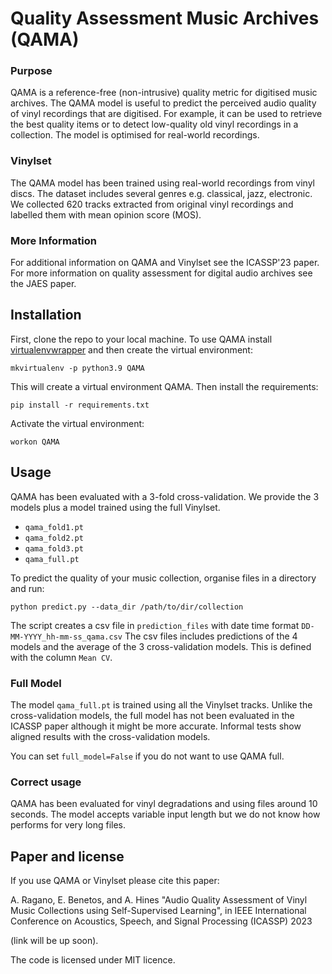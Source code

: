 # Quality Assessment Music Archives (QAMA)

### Purpose
QAMA is a reference-free (non-intrusive) quality metric for digitised music archives. The QAMA model is useful to predict the perceived audio quality of vinyl recordings that are digitised.
For example, it can be used to retrieve the best quality items or to detect low-quality old vinyl recordings in a collection. The model is optimised for real-world recordings. 

### Vinylset
The QAMA model has been trained using real-world recordings from vinyl discs. The dataset includes several genres e.g. classical, jazz, electronic. We collected 620 tracks extracted from original vinyl recordings and labelled them with mean opinion score (MOS).

### More Information
For additional information on QAMA and Vinylset see the ICASSP'23 paper. For more information on quality assessment for digital audio archives see the JAES paper.

## Installation
First, clone the repo to your local machine.
To use QAMA install [virtualenvwrapper](https://virtualenvwrapper.readthedocs.io/en/latest/) and then create the virtual environment:
```
mkvirtualenv -p python3.9 QAMA
```
This will create a virtual environment QAMA. Then install the requirements:
```
pip install -r requirements.txt
```
Activate the virtual environment:
```
workon QAMA
```
## Usage
QAMA has been evaluated with a 3-fold cross-validation. We provide the 3 models plus a model trained using the full Vinylset.
* ```qama_fold1.pt```
* ```qama_fold2.pt```
* ```qama_fold3.pt```
* ```qama_full.pt```

To predict the quality of your music collection, organise files in a directory and run:

```python predict.py --data_dir /path/to/dir/collection```

The script creates a csv file in ```prediction_files``` with date time format ```DD-MM-YYYY_hh-mm-ss_qama.csv```
The csv files includes predictions of the 4 models and the average of the 3 cross-validation models. This is defined with the column ```Mean CV```.
### Full Model
The model ```qama_full.pt``` is trained using all the Vinylset tracks. Unlike the cross-validation models, the full model has not been evaluated in the ICASSP paper although it might be more accurate. 
Informal tests show aligned results with the cross-validation models.

You can set ```full_model=False``` if you do not want to use QAMA full.

### Correct usage
QAMA has been evaluated for vinyl degradations and using files around 10 seconds. The model accepts variable input length but we do not know how performs for very long files. 

## Paper and license
If you use QAMA or Vinylset please cite this paper: 

A. Ragano, E. Benetos, and A. Hines "Audio Quality Assessment of Vinyl Music Collections using Self-Supervised Learning", in IEEE International Conference on Acoustics, Speech, and Signal Processing (ICASSP) 2023 

(link will be up soon).

The code is licensed under MIT licence.

